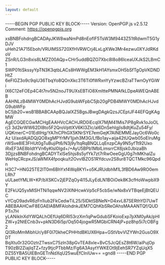 ```yaml
---
layout: default
---
```


-----BEGIN PGP PUBLIC KEY BLOCK-----
Version: OpenPGP.js v2.5.12
Comment: https://openpgpjs.org

xsBNBFohdngBCADAyJKW8waNmPd8nEofIF5TsW3M9443Z51tRdwmT5G1yDJV
uHeh21A715Eboh/VRUlMSS720XfHVRWCrj4LxLgXWe3Mr4ezwu0XYJdRKdoV
ZSnR/LG3n8xis8LMZZ00AQp+CHr5uddBQZO7Xbc8I8o86lceaUXJkS2LBmC1
SWP01tiSkssyYpTN3K3qtbLACs8HWWgEM3kH1AYsmxOH5bSfTgOpVKDNDHtZ
6eFlGZ3o9c9qiU36TbqYo8QOnXkc3T6Ti0fWRxnYyYzwcBZraTTwnOyYGiWi
lX6C12eFOEp4C4t7nv5N2noJT9UXsEBTiO8XmIttePMNAfkLDpeAWEQnABEB
AAHNLzB4MWY0MDhAcHJvdG9ubWFpbC5jb20gPDB4MWY0MDhAcHJvdG9ubWFp
bC5jb20+wsB1BBABCAApBQJaIXZ5BgsJBwgDAgkQzsJCEptJF44EFQgKAgMW
AgECGQECGwMCHgEAAHVcCACHJRD0iEcqIX7MjM41Mis7iP8gRvk1oJoOLrj3
3d2krWW62DI8to5F2QroVpttXV6KI3ZIc/al6DnSehIgjIs8dtjKuZu54Fy/
UQKmerC+01EdIlHg/YA7nCPhGX5KNrSYE7emGejK7AINEMMEJayOc6Wo0cAz
U/axdAjADQjQO8xgMPYrMV1jjxh3M3G/LfBo1ay+aija42tUQwb05oEIruMg
rWSve8IE3FHUt0gTuBujiPt6/N3j9y1tqRqBNQLLqEnzpCAy9N5yfTt92Uxo
iRxEF3AE8bIdtYVn6yKIsl0lgd+/+AyU5BPb1MbILimsrrCX6jsk0JbizaBh
3DjjzsBNBFohdngBCADYTxlSe5hjs8s5yfYk7zt7rRwOeeGgU0g7nMKhalZu
WeHqCRcpxJS/aWMX4fpoqku/t2OvvlBZOS1RYdcuv2S8ur8TQCTMkc96Qpdn
H3C7+HNG25TE2IT0m6BhYxf4Wq8KYI+o5KJRUdbhM1L3fBD6Aw9RO0emLRh7
uULaetYMLW+KP/bXSKCv2jEPZqOy4l15JLyEdLN1BOiOek8K3cfHoWwpbX9Y
E2FkUQ5yxMISHTNi1qqwNV2iXlNHcwkVp5cF5cbSe/wNx8xVTBqeEjBtQEUC
vYCqO9advR6zFn1iub2FkCedwTiL25/5IDktSBNeN+D4xvL87SERthYD7UwT
ABEBAAHCwF8EGAEIABMFAlohdnkJEM7CQhKbSReOAhsMAAANTQf/QUDPTn7H
yLANiklnXdYWQALhOEfUq6DRI53rzXm1qPwGdubSFKoioExp7pXM0yAk/pHI
ZW+y2NtECnb3v+pkN3D6i5p/Oq504jogwR5MGbiCRN4jP+pz8hp5i7cOBFg2
QI3RoMmMibhUr/y8F0l70kheCPHHtdBKUX6Hpa+GStVbvVIZYWn2GusO9XDT
BqXtu0r32GOztrZTwsxC75zln38pGvTEA8xle+BvC5JcQEsZ8t6W/aiPujOp
T90zBI2ZiajIqTZ+fzy9tjcPTbbMz/Fg6A3AsytYWKEOt9jEehSR7YZqUqX5
DZ55YBA5UIEBnGETnNdXqU25wuEfClnIUw==
=gnd8
-----END PGP PUBLIC KEY BLOCK-----

